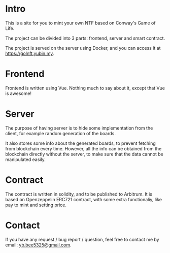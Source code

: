 # Intro
This is a site for you to mint your own NTF based on Conway's Game of Life.

The project can be divided into 3 parts: frontend, server and smart contract.

The project is served on the server using Docker, and you can access it at
https://golnft.yubin.my.

# Frontend
Frontend is written using Vue. Nothing much to say about it, except that Vue
is awesome!

# Server
The purpose of having server is to hide some implementation from the client,
for example random generation of the boards.

It also stores some info about the generated boards, to prevent fetching from
blockchain every time. However, all the info can be obtained from the blockchain
directly without the server, to make sure that the data cannot be manipulated
easily.

# Contract
The contract is written in solidity, and to be published to Arbitrum. It is based
on Openzeppelin ERC721 contract, with some extra functionaliy, like pay to mint
and setting price.

# Contact
If you have any request / bug report / question, feel free to contact me by email:
yb.bee5325@gmail.com.
